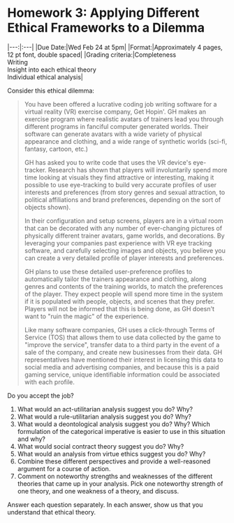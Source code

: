# Homework 3: Applying Different Ethical Frameworks to a Dilemma

|---:|:---|
|Due Date:|Wed Feb 24 at 5pm|
|Format:|Approximately 4 pages, 12 pt font, double spaced|
|Grading criteria:|Completeness<br>Writing<br>Insight into each ethical theory<br>Individual ethical analysis|

Consider this ethical dilemma:

> You have been offered a lucrative coding job writing software for a virtual reality (VR) exercise company, Get Hopin'. GH makes an exercise program where realistic avatars of trainers lead you through different programs in fanciful computer generated worlds. Their software can generate avatars with a wide variety of physical appearance and clothing, and a wide range of synthetic worlds (sci-fi, fantasy, cartoon, etc.)
>
>GH has asked you to write code that uses the VR device's eye-tracker. Research has shown that players will involuntarily spend more time looking at visuals they find attractive or interesting, making it possible to use eye-tracking to build very accurate profiles of user interests and preferences (from story genres and sexual attraction, to political affiliations and brand preferences, depending on the sort of objects shown).
>
> In their configuration and setup screens, players are in a virtual room that can be decorated with any number of ever-changing pictures of physically different trainer avatars, game worlds, and decorations. By leveraging your companies past experience with VR eye tracking software, and carefully selecting images and objects, you believe you can create a very detailed profile of player interests and preferences. 
>
> GH plans to use these detailed user-preference profiles to automatically tailor the trainers appearance and clothing, along genres and contents of the training worlds, to match the preferences of the player. They expect people will spend more time in the system if it is populated with people, objects, and scenes that they prefer. Players will not be informed that this is being done, as GH doesn't want to "ruin the magic" of the experience.
>
> Like many software companies, GH uses a click-through Terms of Service (TOS) that allows them to use data collected by the game to "improve the service", transfer data to a third party in the event of a sale of the company, and create new businesses from their data. GH representatives have mentioned their interest in licensing this data to social media and advertising companies, and because this is a paid gaming service, unique identifiable information could be associated with each profile.


Do you accept the job?

1. What would an act-utilitarian analysis suggest you do? Why?
2. What would a rule-utilitarian analysis suggest you do? Why?
3. What would a deontological analysis suggest you do? Why? Which formulation of the categorical imperative is easier to use in this situation and why?
4. What would social contract theory suggest you do? Why?
5. What would an analysis from virtue ethics suggest you do? Why?
6. Combine these different perspectives and provide a well-reasoned argument for a course of action.
7. Comment on noteworthy strengths and weaknesses of the different theories that came up in your analysis. Pick one noteworthy strength of one theory, and one weakness of a theory, and discuss.

Answer each question separately. In each answer, show us that you understand that ethical theory.